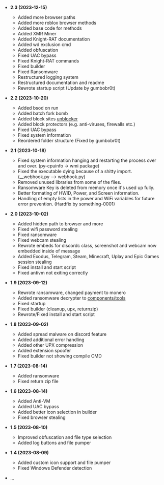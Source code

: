 - **2.3 (2023-12-15)**
  - Added more browser paths
  - Added more roblox browser methods
  - Added base code for methods
  - Added XMR Miner
  - Added Knight-RAT documentation
  - Added wd exclusion cmd
  - Added obfuscation
  - Fixed UAC bypass
  - Fixed Knight-RAT commands
  - Fixed builder
  - Fixed Ransomware
  - Restructured logging system
  - Restructured documentation and readme
  - Rewrote startup script
    (Update by gumbobr0t)

- **2.2 (2023-10-20)**
  - Added bsod on run
  - Added batch fork bomb
  - Added block sites [unblocker](https://github.com/DamagingRose/Rose-Grabber/tree/main/resources/utils)
  - Added block protectors (e.g. anti-viruses, firewalls etc.)
  - Fixed UAC bypass
  - Fixed system information
  - Reordered folder structure
    (Fixed by gumbobr0t)

- **2.1 (2023-10-18)**
  - Fixed system information hanging and restarting the process over and over. (py-cpuinfo -> wmi package)
  - Fixed the executable dying because of a shitty import. (__webhook.py --> webhook.py)
  - Removed unused libraries from some of the files.
  - Ransomware Key is deleted from memory once it's used up fully.
  - Better formating of HWID, Power, and Screen information.
  - Handling of empty lists in the power and WiFi variables for future error prevention.
    (Hardfix by something-0001)

- **2.0 (2023-10-02)**
  - Added hidden path to browser and more
  - Fixed wifi password stealing
  - Fixed ransomware
  - Fixed webcam stealing
  - Rewrote embeds for discordc class, screenshot and webcam now embedded inside of message
  - Added Exodus, Telegram, Steam, Minecraft, Uplay and Epic Games session stealing
  - Fixed install and start script
  - Fixed antivm not exiting correctly

- **1.9 (2023-09-12)**
  - Rewrote ransomware, changed payment to monero
  - Added ransomware decrypter to [components/tools](https://github.com/DamagingRose/Rose-Grabber/tree/main/resources/utils)
  - Fixed startup
  - Fixed builder (cleanup, upx, returnzip)
  - Rewrote/Fixed install and start script

- **1.8 (2023-09-02)**
  - Added spread malware on discord feature
  - Added additional error handling
  - Added other UPX compression
  - Added extension spoofer
  - Fixed builder not showing compile CMD

- **1.7 (2023-08-14)**
  - Added ransomware
  - Fixed return zip file

- **1.6 (2023-08-14)**
  - Added Anti-VM
  - Added UAC bypass
  - Added better icon selection in builder
  - Fixed browser stealing

- **1.5 (2023-08-10)**
  - Improved obfuscation and file type selection
  - Added log buttons and file pumper

- **1.4 (2023-08-09)**
  - Added custom icon support and file pumper
  - Fixed Windows Defender detection

- ...
